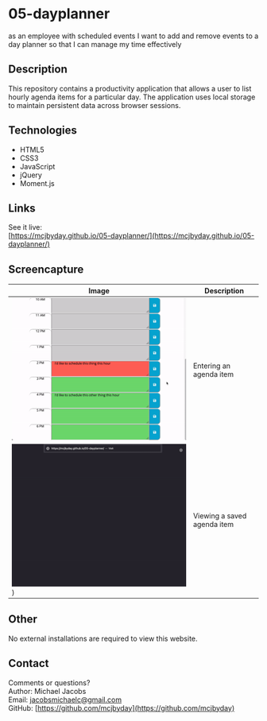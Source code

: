 # 05-dayplanner
as an employee with scheduled events I want to add and remove events to a day planner so that I can manage my time effectively

## Description
<p>This repository contains a productivity application that allows a user to list hourly agenda items for a particular day. The application uses local storage to maintain persistent data across browser sessions.

## Technologies
- HTML5
- CSS3
- JavaScript
- jQuery
- Moment.js

## Links
See it live:<br> [https://mcjbyday.github.io/05-dayplanner/](https://mcjbyday.github.io/05-dayplanner/)

    
## Screencapture
| Image | Description |
| --- | ----------- |
| ![Screencapture of web application being used and items being modified](./assets/screencaptures/screencapture1.gif) | Entering an agenda item |
| ![Screencapture of web application being used to view previously saved items](./assets/screencaptures/screencapture2.gif) ) | Viewing a saved agenda item |


## Other
<p>No external installations are required to view this website. 


## Contact
Comments or questions? <br>
Author: Michael Jacobs <br>
Email: jacobsmichaelc@gmail.com <br>
GitHub: [https://github.com/mcjbyday](https://github.com/mcjbyday) <br>